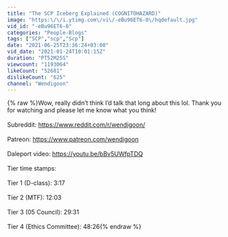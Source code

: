 ```yaml
---
title: "The SCP Iceberg Explained (COGNITOHAZARD)"
image: "https:\/\/i.ytimg.com\/vi\/-eBu96ET6-0\/hqdefault.jpg"
vid_id: "-eBu96ET6-0"
categories: "People-Blogs"
tags: ["SCP","scp","Scp"]
date: "2021-06-25T23:36:24+03:00"
vid_date: "2021-01-24T10:01:15Z"
duration: "PT52M25S"
viewcount: "1193064"
likeCount: "52681"
dislikeCount: "625"
channel: "Wendigoon"
---
```

{% raw %}Wow, really didn’t think I’d talk that long about this lol. Thank you for watching and please let me know what you think!<br /><br />Subreddit: <a rel="nofollow" target="blank" href="https://www.reddit.com/r/wendigoon/">https://www.reddit.com/r/wendigoon/</a><br /><br />Patreon: <a rel="nofollow" target="blank" href="https://www.patreon.com/wendigoon">https://www.patreon.com/wendigoon</a><br /><br />Daleport video: <a rel="nofollow" target="blank" href="https://youtu.be/bBv5UWfpTDQ">https://youtu.be/bBv5UWfpTDQ</a><br /><br />Tier time stamps:<br /><br />Tier 1 (D-class): 3:17<br /><br />Tier 2 (MTF): 12:03<br /><br />Tier 3 (05 Council): 29:31<br /><br />Tier 4 (Ethics Committee): 48:26{% endraw %}
